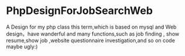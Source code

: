 # PhpDesignForJobSearchWeb
A Design for my php class this term,which is based on mysql and Web design，have wanderful and many functions,such as job finding , show resume,show job ,website questionnaire investigation,and so on
code maybe ugly:)
